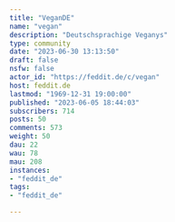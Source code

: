 ```yaml
---
title: "VeganDE" 
name: "vegan"
description: "Deutschsprachige Veganys"
type: community
date: "2023-06-30 13:13:50"
draft: false
nsfw: false
actor_id: "https://feddit.de/c/vegan"
host: feddit.de
lastmod: "1969-12-31 19:00:00"
published: "2023-06-05 18:44:03"
subscribers: 714
posts: 50
comments: 573
weight: 50
dau: 22
wau: 78
mau: 208
instances:
- "feddit_de"
tags: 
- "feddit_de"

---
```

